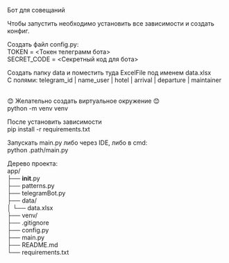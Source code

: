 Бот для совещаний

Чтобы запустить необходимо установить все зависимости и создать конфиг.

Создать файл config.py:<br />
TOKEN = <Токен телеграмм бота><br />
SECRET_CODE = <Секретный код для бота><br />

Создать папку data и поместить туда ExcelFile под именем data.xlsx<br />
С полями: telegram_id |	name_user |	hotel |	arrival | departure | maintainer<br />
<br />

😊 Желательно создать виртуальное окружение 😊<br />
python -m venv venv

После установить зависимости<br />
pip install -r requirements.txt

Запускать main.py либо через IDE, либо в cmd:<br />
python .path/main.py


Дерево проекта:<br />
app/<br />
├── __init__.py<br />
├── patterns.py<br />
├── telegramBot.py<br />
├── data/<br />
│   └── data.xlsx<br />
├── venv/<br />
├── .gitignore<br />
├── config.py<br />
├── main.py<br />
├── README.md<br />
└── requirements.txt<br />

